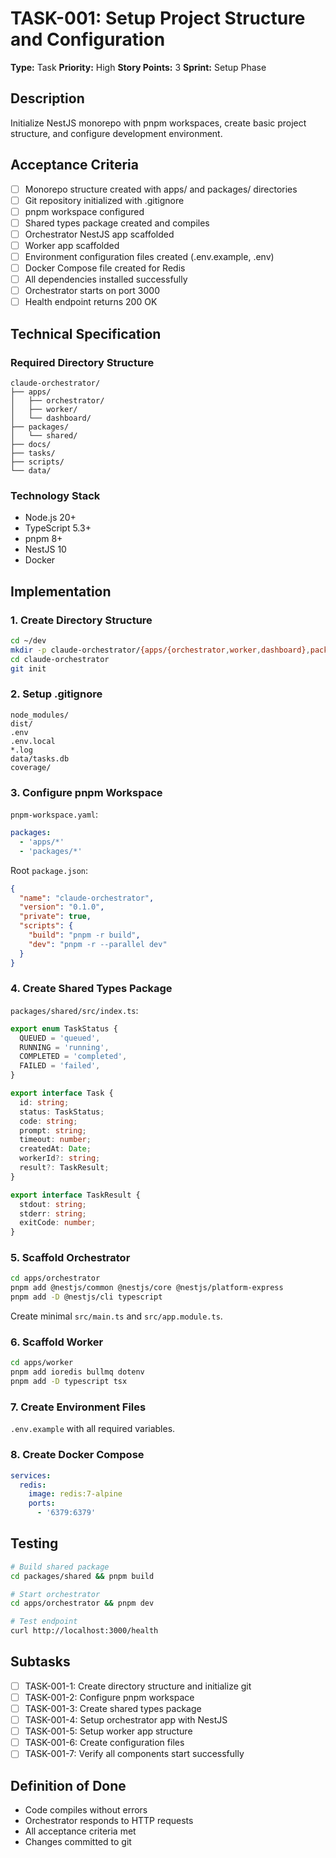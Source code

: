 # TASK-001: Setup Project Structure and Configuration

**Type:** Task
**Priority:** High
**Story Points:** 3
**Sprint:** Setup Phase

## Description

Initialize NestJS monorepo with pnpm workspaces, create basic project structure, and configure development environment.

## Acceptance Criteria

- [ ] Monorepo structure created with apps/ and packages/ directories
- [ ] Git repository initialized with .gitignore
- [ ] pnpm workspace configured
- [ ] Shared types package created and compiles
- [ ] Orchestrator NestJS app scaffolded
- [ ] Worker app scaffolded
- [ ] Environment configuration files created (.env.example, .env)
- [ ] Docker Compose file created for Redis
- [ ] All dependencies installed successfully
- [ ] Orchestrator starts on port 3000
- [ ] Health endpoint returns 200 OK

## Technical Specification

### Required Directory Structure
```
claude-orchestrator/
├── apps/
│   ├── orchestrator/
│   ├── worker/
│   └── dashboard/
├── packages/
│   └── shared/
├── docs/
├── tasks/
├── scripts/
└── data/
```

### Technology Stack
- Node.js 20+
- TypeScript 5.3+
- pnpm 8+
- NestJS 10
- Docker

## Implementation

### 1. Create Directory Structure

```bash
cd ~/dev
mkdir -p claude-orchestrator/{apps/{orchestrator,worker,dashboard},packages/shared,docs,tasks,scripts,data}
cd claude-orchestrator
git init
```

### 2. Setup .gitignore

```
node_modules/
dist/
.env
.env.local
*.log
data/tasks.db
coverage/
```

### 3. Configure pnpm Workspace

`pnpm-workspace.yaml`:
```yaml
packages:
  - 'apps/*'
  - 'packages/*'
```

Root `package.json`:
```json
{
  "name": "claude-orchestrator",
  "version": "0.1.0",
  "private": true,
  "scripts": {
    "build": "pnpm -r build",
    "dev": "pnpm -r --parallel dev"
  }
}
```

### 4. Create Shared Types Package

`packages/shared/src/index.ts`:
```typescript
export enum TaskStatus {
  QUEUED = 'queued',
  RUNNING = 'running',
  COMPLETED = 'completed',
  FAILED = 'failed',
}

export interface Task {
  id: string;
  status: TaskStatus;
  code: string;
  prompt: string;
  timeout: number;
  createdAt: Date;
  workerId?: string;
  result?: TaskResult;
}

export interface TaskResult {
  stdout: string;
  stderr: string;
  exitCode: number;
}
```

### 5. Scaffold Orchestrator

```bash
cd apps/orchestrator
pnpm add @nestjs/common @nestjs/core @nestjs/platform-express
pnpm add -D @nestjs/cli typescript
```

Create minimal `src/main.ts` and `src/app.module.ts`.

### 6. Scaffold Worker

```bash
cd apps/worker
pnpm add ioredis bullmq dotenv
pnpm add -D typescript tsx
```

### 7. Create Environment Files

`.env.example` with all required variables.

### 8. Create Docker Compose

```yaml
services:
  redis:
    image: redis:7-alpine
    ports:
      - '6379:6379'
```

## Testing

```bash
# Build shared package
cd packages/shared && pnpm build

# Start orchestrator
cd apps/orchestrator && pnpm dev

# Test endpoint
curl http://localhost:3000/health
```

## Subtasks

- [ ] TASK-001-1: Create directory structure and initialize git
- [ ] TASK-001-2: Configure pnpm workspace
- [ ] TASK-001-3: Create shared types package
- [ ] TASK-001-4: Setup orchestrator app with NestJS
- [ ] TASK-001-5: Setup worker app structure
- [ ] TASK-001-6: Create configuration files
- [ ] TASK-001-7: Verify all components start successfully

## Definition of Done

- Code compiles without errors
- Orchestrator responds to HTTP requests
- All acceptance criteria met
- Changes committed to git
